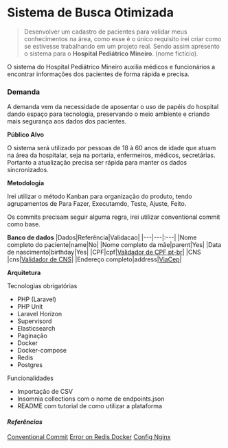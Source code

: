 # Sistema de Busca Otimizada

> Desenvolver um cadastro de pacientes para validar meus conhecimentos na área, como esse é o único requisito irei criar como se estivesse trabalhando em um projeto real. Sendo assim apresento o sistema para o **Hospital Pediátrico Mineiro**. (nome fictício). 

O sistema do Hospital Pediátrico Mineiro auxilia médicos e funcionários a encontrar informações dos pacientes de forma rápida e precisa.

### Demanda

A demanda vem da necessidade de aposentar o uso de papéis do hospital dando espaço para tecnologia, preservando o meio ambiente e criando mais segurança aos dados dos pacientes. 

**Público Alvo**

O sistema será utilizado por pessoas de 18 à 60 anos de idade que atuam na área da hospitalar, seja na portaria, enfermeiros, médicos, secretárias. Portanto a atualização precisa ser rápida para manter os dados sincronizados.

**Metodologia**

Irei utilizar o método Kanban para organização do produto, tendo agrupamentos de Para Fazer, Executamdo, Teste, Ajuste, Feito. 

Os commits precisam seguir alguma regra, irei utilizar conventional commit como base.

**Banco de dados**
|Dados|Referência|Validacao|
|---|---|:---|
|Nome completo do paciente|name|No|
|Nome completo da mãe|parent|Yes|
|Data de nascimento|birthday|Yes|
|CPF|cpf|[Validador de CPF pt-br](https://github.com/LaravelLegends/pt-br-validator)|
|CNS |cns|[Validador de CNS](https://integracao.esusab.ufsc.br/ledi/documentacao/regras/algoritmo_CNS.html)|
|Endereço completo|address|[ViaCep](https://viacep.com.br/)|

**Arquitetura**

Tecnologias obrigatórias
- PHP (Laravel)
- PHP Unit
- Laravel Horizon
- Supervisord
- Elasticsearch
- Paginação
- Docker
- Docker-compose
- Redis
- Postgres

Funcionalidades
- Importação de CSV
- Insomnia collections com o nome de endpoints.json
- README com tutorial de como utilizar a plataforma

#### *Referências*
[Conventional Commit](https://www.conventionalcommits.org/en/v1.0.0/)
[Error on Redis Docker](https://r-future.github.io/post/how-to-fix-redis-warnings-with-docker/)
[Config Nginx](https://medium.com/@vhsilva.ap/configurando-laravel-6-nginx-e-postgresql-com-docker-9ad29c53d5)
